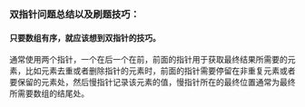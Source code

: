 ### 双指针问题总结以及刷题技巧：

#### 只要数组有序，就应该想到双指针的技巧。

通常使用两个指针，一个在后一个在前，前面的指针用于获取最终结果所需要的元素，比如元素去重或者删除指针的元素时，前面的指针需要停留在非重复元素或者要保留的元素处，然后慢指针记录该元素的值，慢指针所在的最终位置通常为最终所需要数组的结尾处。


